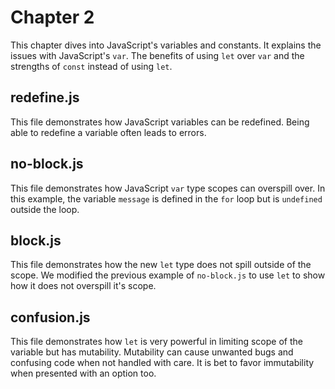 # Chapter 2
This chapter dives into JavaScript's variables and constants. It explains the issues with JavaScript's `var`. The benefits of using `let` over `var` and the strengths of `const` instead of using `let`.

## redefine.js
This file demonstrates how JavaScript variables can be redefined. Being able to redefine a variable often leads to errors.

## no-block.js
This file demonstrates how JavaScript `var` type scopes can overspill over. In this example, the variable `message` is defined in the `for` loop but is `undefined` outside the loop.

## block.js
This file demonstrates how the new `let` type does not spill outside of the scope. We modified the previous example of `no-block.js` to use `let` to show how it does not overspill it's scope.

## confusion.js
This file demonstrates how `let` is very powerful in limiting scope of the variable but has mutability. Mutability can cause unwanted bugs and confusing code when not handled with care. It is bet to favor immutability when presented with an option too.